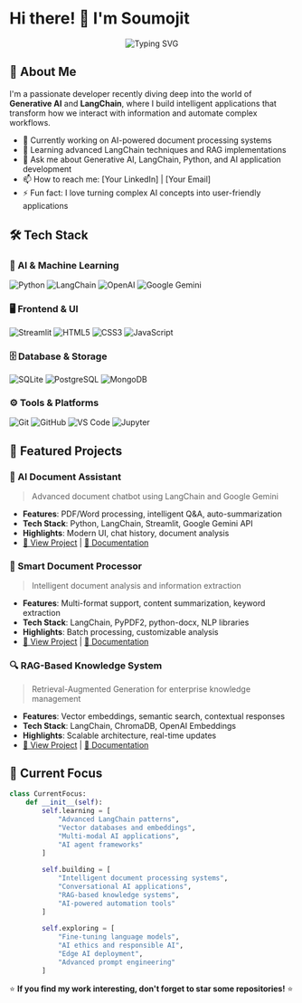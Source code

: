 # Hi there! 👋 I'm Soumojit 

<div align="center">
  <img src="https://readme-typing-svg.herokuapp.com?font=Fira+Code&pause=1000&color=36BCF7&center=true&vCenter=true&width=435&lines=AI+Developer+%7C+Gen+AI+Enthusiast;Building+Intelligent+Solutions;LangChain+%7C+Python+%7C+Streamlit;Always+Learning+New+Technologies" alt="Typing SVG" />
</div>

## 🚀 About Me

I'm a passionate developer recently diving deep into the world of **Generative AI** and **LangChain**, where I build intelligent applications that transform how we interact with information and automate complex workflows.

- 🔭 Currently working on AI-powered document processing systems
- 🌱 Learning advanced LangChain techniques and RAG implementations
- 💬 Ask me about Generative AI, LangChain, Python, and AI application development
- 📫 How to reach me: [Your LinkedIn] | [Your Email]
- ⚡ Fun fact: I love turning complex AI concepts into user-friendly applications

## 🛠️ Tech Stack

### 🤖 AI & Machine Learning
![Python](https://img.shields.io/badge/Python-3776AB?style=for-the-badge&logo=python&logoColor=white)
![LangChain](https://img.shields.io/badge/LangChain-121212?style=for-the-badge&logo=chainlink&logoColor=white)
![OpenAI](https://img.shields.io/badge/OpenAI-412991?style=for-the-badge&logo=openai&logoColor=white)
![Google Gemini](https://img.shields.io/badge/Google%20Gemini-8E75B2?style=for-the-badge&logo=google&logoColor=white)

### 🖥️ Frontend & UI
![Streamlit](https://img.shields.io/badge/Streamlit-FF4B4B?style=for-the-badge&logo=streamlit&logoColor=white)
![HTML5](https://img.shields.io/badge/HTML5-E34F26?style=for-the-badge&logo=html5&logoColor=white)
![CSS3](https://img.shields.io/badge/CSS3-1572B6?style=for-the-badge&logo=css3&logoColor=white)
![JavaScript](https://img.shields.io/badge/JavaScript-F7DF1E?style=for-the-badge&logo=javascript&logoColor=black)

### 🗄️ Database & Storage
![SQLite](https://img.shields.io/badge/SQLite-07405E?style=for-the-badge&logo=sqlite&logoColor=white)
![PostgreSQL](https://img.shields.io/badge/PostgreSQL-316192?style=for-the-badge&logo=postgresql&logoColor=white)
![MongoDB](https://img.shields.io/badge/MongoDB-4EA94B?style=for-the-badge&logo=mongodb&logoColor=white)

### ⚙️ Tools & Platforms
![Git](https://img.shields.io/badge/Git-F05032?style=for-the-badge&logo=git&logoColor=white)
![GitHub](https://img.shields.io/badge/GitHub-100000?style=for-the-badge&logo=github&logoColor=white)
![VS Code](https://img.shields.io/badge/VS%20Code-007ACC?style=for-the-badge&logo=visual-studio-code&logoColor=white)
![Jupyter](https://img.shields.io/badge/Jupyter-F37626?style=for-the-badge&logo=jupyter&logoColor=white)

## 🌟 Featured Projects

### 🤖 AI Document Assistant
> Advanced document chatbot using LangChain and Google Gemini
- **Features**: PDF/Word processing, intelligent Q&A, auto-summarization
- **Tech Stack**: Python, LangChain, Streamlit, Google Gemini API
- **Highlights**: Modern UI, chat history, document analysis
- [🔗 View Project](#) | [📖 Documentation](#)

### 📄 Smart Document Processor
> Intelligent document analysis and information extraction
- **Features**: Multi-format support, content summarization, keyword extraction
- **Tech Stack**: LangChain, PyPDF2, python-docx, NLP libraries
- **Highlights**: Batch processing, customizable analysis
- [🔗 View Project](#) | [📖 Documentation](#)

### 🔍 RAG-Based Knowledge System
> Retrieval-Augmented Generation for enterprise knowledge management
- **Features**: Vector embeddings, semantic search, contextual responses
- **Tech Stack**: LangChain, ChromaDB, OpenAI Embeddings
- **Highlights**: Scalable architecture, real-time updates
- [🔗 View Project](#) | [📖 Documentation](#)

## 🎯 Current Focus

```python
class CurrentFocus:
    def __init__(self):
        self.learning = [
            "Advanced LangChain patterns",
            "Vector databases and embeddings",
            "Multi-modal AI applications",
            "AI agent frameworks"
        ]
        
        self.building = [
            "Intelligent document processing systems",
            "Conversational AI applications",
            "RAG-based knowledge systems",
            "AI-powered automation tools"
        ]
        
        self.exploring = [
            "Fine-tuning language models",
            "AI ethics and responsible AI",
            "Edge AI deployment",
            "Advanced prompt engineering"
        ]
```

⭐ **If you find my work interesting, don't forget to star some repositories!** ⭐
